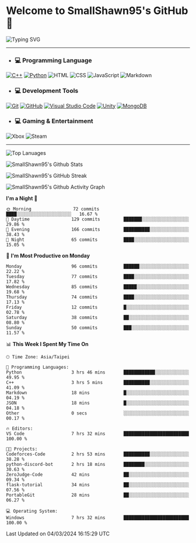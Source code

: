 # Welcome to SmallShawn95's GitHub 👋

![Typing SVG](https://readme-typing-svg.demolab.com/?lines=print("Hello,+world");cout+>>+"Hello,+world!";console.log("Hello,+world!")&center=true&vCenter=true&size=22&random=true)

***
<!-- https://shields.io/, https://simpleicons.org/ -->
* ### 💻 Programming Language
[![C++](https://img.shields.io/badge/-C++-00599C?style=flat-square&logo=cplusplus)](https://cplusplus.com/)
[![Python](https://img.shields.io/badge/-Python-3776AB?style=flat-square&logo=python&logoColor=white)](https://www.python.org/)
![HTML](https://img.shields.io/badge/-HTML-E34F26?style=flat-square&logo=html5&logoColor=white)
![CSS](https://img.shields.io/badge/-CSS-1572B6?style=flat-square&logo=css3)
![JavaScript](https://img.shields.io/badge/-JavaScript-F7DF1E?style=flat-square&logo=javascript&logoColor=white)
![Markdown](https://img.shields.io/badge/-Markdown-000000?style=flat-square&logo=markdown)
* ### 💻 Development Tools
[![Git](https://img.shields.io/badge/-Git-f05032?style=flat-square&logo=git&logoColor=white)](https://git-scm.com/)
[![GitHub](https://img.shields.io/badge/-GitHub-181717?style=flat-square&logo=github)](https://github.com/)
[![Visual Studio Code](https://img.shields.io/badge/-Visual%20Studio%20Code-007ACC?style=flat-square&logo=visualstudiocode)](https://code.visualstudio.com/)
[![Unity](https://img.shields.io/badge/-Unity-000000?style=flat-square&logo=unity)](https://unity.com/)
[![MongoDB](https://img.shields.io/badge/-MongoDB-47A248?style=flat-square&logo=mongodb&logoColor=white)](https://www.mongodb.com/)
* ### 💻 Gaming & Entertainment
![Xbox](https://img.shields.io/badge/-Xbox-107C10?style=flat-square&logo=xbox)
![Steam](https://img.shields.io/badge/-Steam-000000?style=flat-square&logo=steam)
***

<!-- ![GitHub User's Stars](https://img.shields.io/github/stars/smallshawn95?color=orange&label=Stars&labelColor=yellow) -->
<!-- ![GitHub Followers](https://img.shields.io/github/followers/smallshawn95?color=orange&label=Followers&labelColor=FFDBAC) -->

![Top Lanuages](https://github-readme-stats.vercel.app/api/top-langs/?username=smallshawn95&theme=holi&layout=donut&size_weight=0.5&count_weight=0.5&exclude_repo=smallshawn95.github.io)

![SmallShawn95's Github Stats](https://github-readme-stats.vercel.app/api?username=smallshawn95&theme=holi&show_icons=true&rank_icon=github)

![SmallShawn95's GitHub Streak](https://streak-stats.demolab.com/?user=smallshawn95&theme=holi-theme&date_format=M%20j%5B%2C%20Y%5D)

![SmallShawn95's Github Activity Graph](https://github-readme-activity-graph.vercel.app/graph?username=smallshawn95&theme=tokyo-night)

<!-- ![SmallShawn95's WakaTime Stats](https://github-readme-stats.vercel.app/api/wakatime?username=smallshawn95) -->
<!-- ![Repositorie Card](https://github-readme-stats.vercel.app/api/pin/?username=smallshawn95&repo=Python-Discord-Bot-Course&theme=holi) -->
<!-- ![Repositorie Card](https://github-readme-stats.vercel.app/api/pin/?username=smallshawn95&repo=ZeroJudge-Code&theme=holi) -->

<!--START_SECTION:waka-->
**I'm a Night 🦉** 

```text
🌞 Morning                72 commits          ████░░░░░░░░░░░░░░░░░░░░░   16.67 % 
🌆 Daytime                129 commits         ███████░░░░░░░░░░░░░░░░░░   29.86 % 
🌃 Evening                166 commits         ██████████░░░░░░░░░░░░░░░   38.43 % 
🌙 Night                  65 commits          ████░░░░░░░░░░░░░░░░░░░░░   15.05 % 
```
📅 **I'm Most Productive on Monday** 

```text
Monday                   96 commits          ██████░░░░░░░░░░░░░░░░░░░   22.22 % 
Tuesday                  77 commits          ████░░░░░░░░░░░░░░░░░░░░░   17.82 % 
Wednesday                85 commits          █████░░░░░░░░░░░░░░░░░░░░   19.68 % 
Thursday                 74 commits          ████░░░░░░░░░░░░░░░░░░░░░   17.13 % 
Friday                   12 commits          █░░░░░░░░░░░░░░░░░░░░░░░░   02.78 % 
Saturday                 38 commits          ██░░░░░░░░░░░░░░░░░░░░░░░   08.80 % 
Sunday                   50 commits          ███░░░░░░░░░░░░░░░░░░░░░░   11.57 % 
```


📊 **This Week I Spent My Time On** 

```text
🕑︎ Time Zone: Asia/Taipei

💬 Programming Languages: 
Python                   3 hrs 46 mins       ████████████░░░░░░░░░░░░░   49.95 % 
C++                      3 hrs 5 mins        ██████████░░░░░░░░░░░░░░░   41.09 % 
Markdown                 18 mins             █░░░░░░░░░░░░░░░░░░░░░░░░   04.19 % 
JSON                     18 mins             █░░░░░░░░░░░░░░░░░░░░░░░░   04.18 % 
Other                    0 secs              ░░░░░░░░░░░░░░░░░░░░░░░░░   00.17 % 

🔥 Editors: 
VS Code                  7 hrs 32 mins       █████████████████████████   100.00 % 

🐱‍💻 Projects: 
Codeforces-Code          2 hrs 53 mins       ██████████░░░░░░░░░░░░░░░   38.28 % 
python-discord-bot       2 hrs 18 mins       ████████░░░░░░░░░░░░░░░░░   30.63 % 
ZeroJudge-Code           42 mins             ██░░░░░░░░░░░░░░░░░░░░░░░   09.34 % 
flask-tutorial           34 mins             ██░░░░░░░░░░░░░░░░░░░░░░░   07.56 % 
PortableGit              28 mins             ██░░░░░░░░░░░░░░░░░░░░░░░   06.27 % 

💻 Operating System: 
Windows                  7 hrs 32 mins       █████████████████████████   100.00 % 
```


 Last Updated on 04/03/2024 16:15:29 UTC
<!--END_SECTION:waka-->

<!--
**smallshawn95/smallshawn95** is a ✨ _special_ ✨ repository because its `README.md` (this file) appears on your GitHub profile.

- 🔭 I’m currently working on ...
- 🌱 I’m currently learning ...
- 👯 I’m looking to collaborate on ...
- 🤔 I’m looking for help with ...
- 💬 Ask me about ...
- 📫 How to reach me: ...
- 😄 Pronouns: ...
- ⚡ Fun fact: ...
-->
